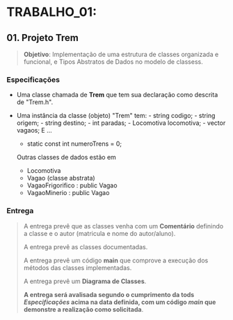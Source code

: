 # TRABALHO_01:

## 01. Projeto **Trem**

> **Objetivo**: Implementação de uma estrutura de classes organizada e funcional, e Tipos Abstratos de Dados no modelo de classess.

### Especificações

- Uma classe chamada de **Trem** que tem sua declaração como descrita de "Trem.h".
- Uma instância da classe (objeto) "Trem" tem: 
		- string codigo;
		- string origem;
		- string destino;
		- int paradas;
		- Locomotiva locomotiva;
		- vector<Vagao> vagaos;
  E ...
    -	static const int numeroTrens = 0;

  Outras classes de dados estão em 
  - Locomotiva
  - Vagao (classe abstrata)
  - VagaoFrigorifico : public Vagao
  - VagaoMinerio : public Vagao

### Entrega

> A entrega prevê que as classes venha com um **Comentário** definindo a classe e o autor (matricula e nome do autor/aluno).
> 
> A entrega prevê as classes documentadas.
>
> A entrega prevê um código **main** que comprove a execução dos métodos das classes implementadas.
>
> A entrega prevê um **Diagrama de Classes**.
>
> **A entrega será avalisada segundo o cumprimento da tods _Especificações_ acima na data definida, com um código _main_ que demonstre a realização como solicitada**.